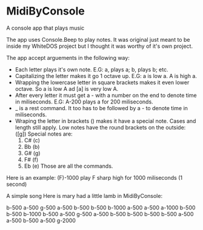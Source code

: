 # MidiByConsole
A console app that plays music

The app uses Console.Beep to play notes. It was original just meant to be inside my WhiteDOS project but I thought it was worthy of it's own project.

The app accept arguements in the following way:

* Each letter plays it's own note. E.G: a, plays a; b, plays b; etc.
* Capitalizing the letter makes it go 1 octave up. E.G: a is low a. A is high a.
* Wrapping the lowercase letter in square brackets makes it even lower octave. So a is low A ad \[a\] is very low A.
* After every letter it must get a - with a number on the end to denote time in miliseconds. E.G: A-200 plays a for 200 miliseconds.
* _ is a rest command. It too has to be followed by a - to denote time in miliseconds.
* Wraping the letter in brackets () makes it have a special note. Cases and length still apply. Low notes have the round brackets on the outside: \(\[g\]\) Special notes are:
  1. C# (c)
  2. Bb (b)
  3. G# (g)
  4. F# (f)
  5. Eb (e)
Those are all the commands.

Here is an example: (F)-1000 play F sharp high for 1000 miliseconds (1 second)

A simple song
Here is mary had a little lamb in MidiByConsole:

b-500 a-500 g-500 a-500 b-500 b-500 b-1000 a-500 a-500 a-1000 b-500 b-500 b-1000 b-500 a-500 g-500 a-500 b-500 b-500 b-500 b-500 a-500 a-500 b-500 a-500 g-2000

